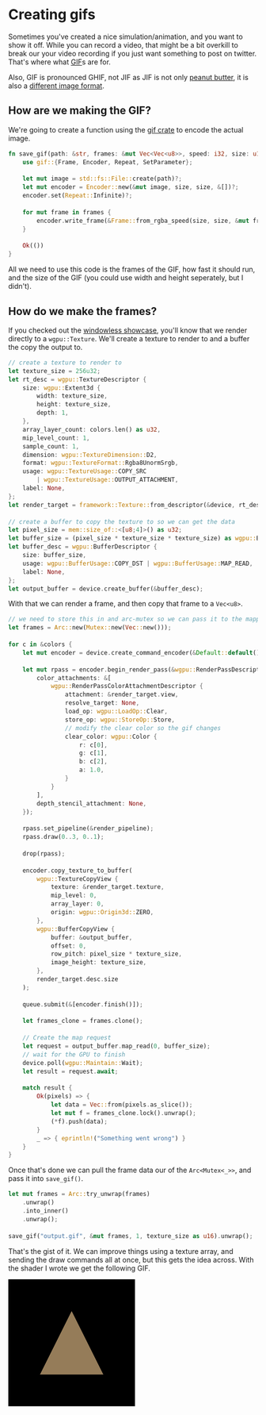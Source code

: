 # Creating gifs 

Sometimes you've created a nice simulation/animation, and you want to show it off. While you can record a video, that might be a bit overkill to break our your video recording if you just want something to post on twitter. That's where what [GIF](https://en.wikipedia.org/wiki/GIF)s are for.

Also, GIF is pronounced GHIF, not JIF as JIF is not only [peanut butter](https://en.wikipedia.org/wiki/Jif_%28peanut_butter%29), it is also a [different image format](https://filext.com/file-extension/JIF).

## How are we making the GIF?

We're going to create a function using the [gif crate](https://docs.rs/gif/) to encode the actual image.

```rust
fn save_gif(path: &str, frames: &mut Vec<Vec<u8>>, speed: i32, size: u16) -> Result<(), failure::Error> {
    use gif::{Frame, Encoder, Repeat, SetParameter};
    
    let mut image = std::fs::File::create(path)?;
    let mut encoder = Encoder::new(&mut image, size, size, &[])?;
    encoder.set(Repeat::Infinite)?;

    for mut frame in frames {
        encoder.write_frame(&Frame::from_rgba_speed(size, size, &mut frame, speed))?;
    }

    Ok(())
}
```

<!-- image-rs doesn't currently support looping, so I switched to gif -->
<!-- A GIF is a type of image, and fortunately the [image crate](https://docs.rs/image/) supports GIFs natively. It's pretty simple to use. -->

<!-- ```rust
fn save_gif(path: &str, frames: &mut Vec<Vec<u8>>, speed: i32, size: u16) -> Result<(), failure::Error> {
    let output = std::fs::File::create(path)?;
    let mut encoder = image::gif::Encoder::new(output);

    for mut data in frames {
        let frame = image::gif::Frame::from_rgba_speed(size, size, &mut data, speed);
        encoder.encode(&frame)?;
    }

    Ok(())
}
``` -->

All we need to use this code is the frames of the GIF, how fast it should run, and the size of the GIF (you could use width and height seperately, but I didn't).

## How do we make the frames?

If you checked out the [windowless showcase](../windowless/#a-triangle-without-a-window), you'll know that we render directly to a `wgpu::Texture`. We'll create a texture to render to and a buffer the copy the output to.

```rust
// create a texture to render to
let texture_size = 256u32;
let rt_desc = wgpu::TextureDescriptor {
    size: wgpu::Extent3d {
        width: texture_size,
        height: texture_size,
        depth: 1,
    },
    array_layer_count: colors.len() as u32,
    mip_level_count: 1,
    sample_count: 1,
    dimension: wgpu::TextureDimension::D2,
    format: wgpu::TextureFormat::Rgba8UnormSrgb,
    usage: wgpu::TextureUsage::COPY_SRC
        | wgpu::TextureUsage::OUTPUT_ATTACHMENT,
    label: None,
};
let render_target = framework::Texture::from_descriptor(&device, rt_desc);

// create a buffer to copy the texture to so we can get the data
let pixel_size = mem::size_of::<[u8;4]>() as u32;
let buffer_size = (pixel_size * texture_size * texture_size) as wgpu::BufferAddress;
let buffer_desc = wgpu::BufferDescriptor {
    size: buffer_size,
    usage: wgpu::BufferUsage::COPY_DST | wgpu::BufferUsage::MAP_READ,
    label: None,
};
let output_buffer = device.create_buffer(&buffer_desc);
```

With that we can render a frame, and then copy that frame to a `Vec<u8>`.

```rust
// we need to store this in and arc-mutex so we can pass it to the mapping function
let frames = Arc::new(Mutex::new(Vec::new()));

for c in &colors {
    let mut encoder = device.create_command_encoder(&Default::default());

    let mut rpass = encoder.begin_render_pass(&wgpu::RenderPassDescriptor {
        color_attachments: &[
            wgpu::RenderPassColorAttachmentDescriptor {
                attachment: &render_target.view,
                resolve_target: None,
                load_op: wgpu::LoadOp::Clear,
                store_op: wgpu::StoreOp::Store,
                // modify the clear color so the gif changes
                clear_color: wgpu::Color {
                    r: c[0],
                    g: c[1],
                    b: c[2],
                    a: 1.0,
                }
            }
        ],
        depth_stencil_attachment: None,
    });

    rpass.set_pipeline(&render_pipeline);
    rpass.draw(0..3, 0..1);

    drop(rpass);

    encoder.copy_texture_to_buffer(
        wgpu::TextureCopyView {
            texture: &render_target.texture,
            mip_level: 0,
            array_layer: 0,
            origin: wgpu::Origin3d::ZERO,
        }, 
        wgpu::BufferCopyView {
            buffer: &output_buffer,
            offset: 0,
            row_pitch: pixel_size * texture_size,
            image_height: texture_size,
        },
        render_target.desc.size
    );

    queue.submit(&[encoder.finish()]);

    let frames_clone = frames.clone();
        
    // Create the map request
    let request = output_buffer.map_read(0, buffer_size);
    // wait for the GPU to finish
    device.poll(wgpu::Maintain::Wait);
    let result = request.await;
    
    match result {
        Ok(pixels) => {
            let data = Vec::from(pixels.as_slice());
            let mut f = frames_clone.lock().unwrap();
            (*f).push(data);
        }
        _ => { eprintln!("Something went wrong") }
    }
}
```

Once that's done we can pull the frame data our of the `Arc<Mutex<_>>`, and pass it into `save_gif()`.

```rust
let mut frames = Arc::try_unwrap(frames)
    .unwrap()
    .into_inner()
    .unwrap();

save_gif("output.gif", &mut frames, 1, texture_size as u16).unwrap();
```

That's the gist of it. We can improve things using a texture array, and sending the draw commands all at once, but this gets the idea across. With the shader I wrote we get the following GIF.


![./output.gif](./output.gif)

<AutoGithubLink/>